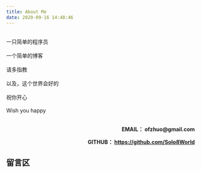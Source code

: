 ```yaml
---
title: About Me
date: 2020-09-16 14:48:46
---
```


 <br/> 
 一只简单的程序员   <br/> <br/>
 一个简单的博客  <br/> <br/>
 请多指教  <br/> <br/>
 以及，这个世界会好的   <br/> <br/>
 祝你开心   <br/> <br/>
Wish you happy <br/> <br/>


<p align="right" ><b>EMAIL<b/>： ofzhuo@gmail.com</p>  
<p align="right" ><b>GITHUB<b/>： <a href="https://github.com/Solo8World">https://github.com/Solo8World</a>  


## 留言区